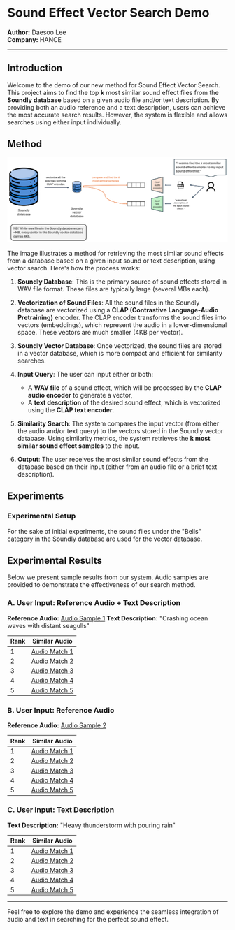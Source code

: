 # Sound Effect Vector Search Demo

**Author:** Daesoo Lee  
**Company:** HANCE  

---

## Introduction

Welcome to the demo of our new method for Sound Effect Vector Search. This project aims to find the top **k** most similar sound effect files from the **Soundly database** based on a given audio file and/or text description. By providing both an audio reference and a text description, users can achieve the most accurate search results. However, the system is flexible and allows searches using either input individually.

## Method


![Sound Effect Vector Search](.img/vector_search_method.png)

The image illustrates a method for retrieving the most similar sound effects from a database based on a given input sound or text description, using vector search. Here's how the process works:

1. **Soundly Database**: This is the primary source of sound effects stored in WAV file format. These files are typically large (several MBs each).
   
2. **Vectorization of Sound Files**: All the sound files in the Soundly database are vectorized using a **CLAP (Contrastive Language-Audio Pretraining)** encoder. The CLAP encoder transforms the sound files into vectors (embeddings), which represent the audio in a lower-dimensional space. These vectors are much smaller (4KB per vector).

3. **Soundly Vector Database**: Once vectorized, the sound files are stored in a vector database, which is more compact and efficient for similarity searches.

4. **Input Query**: The user can input either or both:
   - A **WAV file** of a sound effect, which will be processed by the **CLAP audio encoder** to generate a vector, 
   - A **text description** of the desired sound effect, which is vectorized using the **CLAP text encoder**.

5. **Similarity Search**: The system compares the input vector (from either the audio and/or text query) to the vectors stored in the Soundly vector database. Using similarity metrics, the system retrieves the **k most similar sound effect samples** to the input.

6. **Output**: The user receives the most similar sound effects from the database based on their input (either from an audio file or a brief text description).


<!-- ## Computational Efficiency

Efficiency is a critical aspect of our system, especially when dealing with large databases like Soundly. To ensure rapid search responses, we have implemented:

- **Vector Indexing:** Using efficient data structures like KD-Trees for quick nearest neighbor searches.
- **Dimensionality Reduction:** Applying techniques such as PCA to reduce computation without significant loss of accuracy.
- **Parallel Processing:** Leveraging multi-threading and GPU acceleration where applicable. -->

## Experiments

### Experimental Setup
For the sake of initial experiments, the sound files under the "Bells" category in the Soundly database are used for the vector database.

## Experimental Results
Below we present sample results from our system. Audio samples are provided to demonstrate the effectiveness of our search method.

### A. User Input: Reference Audio + Text Description

**Reference Audio:** [Audio Sample 1](.audio/search_query/bicycle_bell.wav)
**Text Description:** "Crashing ocean waves with distant seagulls"

| Rank | Similar Audio |
|------|---------------|
| 1    | [Audio Match 1](#) |
| 2    | [Audio Match 2](#) |
| 3    | [Audio Match 3](#) |
| 4    | [Audio Match 4](#) |
| 5    | [Audio Match 5](#) |

### B. User Input: Reference Audio

**Reference Audio:** [Audio Sample 2](#)

| Rank | Similar Audio |
|------|---------------|
| 1    | [Audio Match 1](#) |
| 2    | [Audio Match 2](#) |
| 3    | [Audio Match 3](#) |
| 4    | [Audio Match 4](#) |
| 5    | [Audio Match 5](#) |

### C. User Input: Text Description

**Text Description:** "Heavy thunderstorm with pouring rain"

| Rank | Similar Audio |
|------|---------------|
| 1    | [Audio Match 1](#) |
| 2    | [Audio Match 2](#) |
| 3    | [Audio Match 3](#) |
| 4    | [Audio Match 4](#) |
| 5    | [Audio Match 5](#) |

---

Feel free to explore the demo and experience the seamless integration of audio and text in searching for the perfect sound effect.